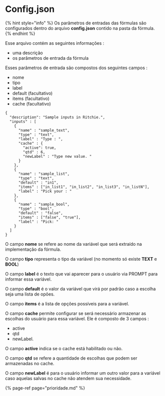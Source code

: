 # Config.json

{% hint style="info" %}
Os parâmetros de entradas das fórmulas são configurados dentro do arquivo **config.json** contido na pasta da fórmula.
{% endhint %}

Esse arquivo contém as seguintes informações :

* uma descrição
* os parâmetros de entrada da fórmula

Esses parâmetros de entrada são compostos dos seguintes campos :

* nome
* tipo
* label
* default \(facultativo\)
* items \(facultativo\)
* cache \(facultativo\)

```text
{
  "description": "Sample inputs in Ritchie.",
  "inputs" : [
    {
      "name" : "sample_text",
      "type" : "text",
      "label" : "Type : ",
      "cache" : {
        "active": true,
        "qtd" : 6,
        "newLabel" : "Type new value. "
      }
    },
    {
      "name" : "sample_list",
      "type" : "text",
      "default" : "in1",
      "items" : ["in_list1", "in_list2", "in_list3", "in_listN"],
      "label" : "Pick your : "
    },
    {
      "name" : "sample_bool",
      "type" : "bool",
      "default" : "false",
      "items" : ["false", "true"],
      "label" : "Pick: "
    }
  ]
}
```

O campo **nome** se refere ao nome da variável que será extraído na implementação da fórmula.

O campo **tipo** representa o tipo da variável \(no momento só existe **TEXT** e **BOOL**\)

O campo **label** é o texto que vai aparecer para o usuário via PROMPT para informar essa variável.

O campo **default** é o valor da variável que virá por padrão caso a escolha seja uma lista de opões.

O campo **items** é a lista de opções possíveis para a variável.

O campo **cache** permite configurar se será necessário armazenar as escolhas do usuário para essa variável. Ele é composto de 3 campos : 

* active
* qtd 
* newLabel.

O campo **active** indica se o cache está habilitado ou não.

O campo **qtd** se refere a quantidade de escolhas que podem ser armazenadas no cache.  
  
O campo **newLabel** é para o usuário informar um outro valor para a variável caso aquelas salvas no cache não atendem sua necessidade.

{% page-ref page="prioridade.md" %}

